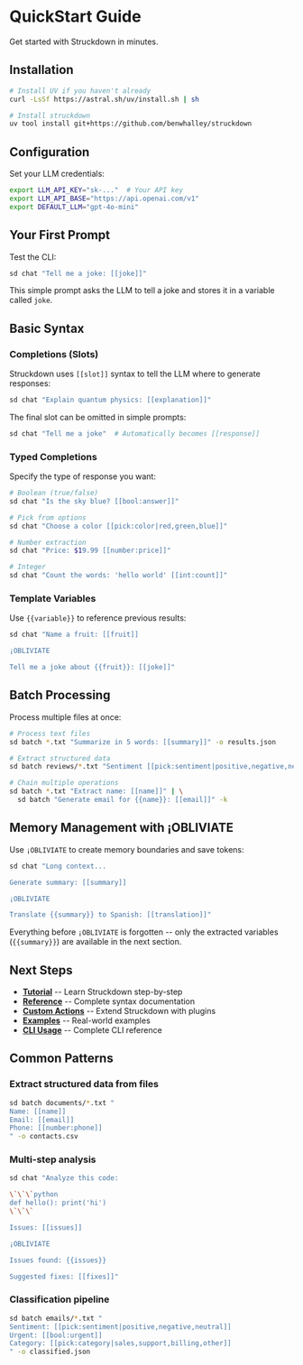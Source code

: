 # QuickStart Guide

Get started with Struckdown in minutes.

## Installation

```bash
# Install UV if you haven't already
curl -LsSf https://astral.sh/uv/install.sh | sh

# Install struckdown
uv tool install git+https://github.com/benwhalley/struckdown
```

## Configuration

Set your LLM credentials:

```bash
export LLM_API_KEY="sk-..."  # Your API key
export LLM_API_BASE="https://api.openai.com/v1"
export DEFAULT_LLM="gpt-4o-mini"
```

## Your First Prompt

Test the CLI:

```bash
sd chat "Tell me a joke: [[joke]]"
```

This simple prompt asks the LLM to tell a joke and stores it in a variable called `joke`.

## Basic Syntax

### Completions (Slots)

Struckdown uses `[[slot]]` syntax to tell the LLM where to generate responses:

```bash
sd chat "Explain quantum physics: [[explanation]]"
```

The final slot can be omitted in simple prompts:

```bash
sd chat "Tell me a joke"  # Automatically becomes [[response]]
```

### Typed Completions

Specify the type of response you want:

```bash
# Boolean (true/false)
sd chat "Is the sky blue? [[bool:answer]]"

# Pick from options
sd chat "Choose a color [[pick:color|red,green,blue]]"

# Number extraction
sd chat "Price: $19.99 [[number:price]]"

# Integer
sd chat "Count the words: 'hello world' [[int:count]]"
```

### Template Variables

Use `{{variable}}` to reference previous results:

```bash
sd chat "Name a fruit: [[fruit]]

¡OBLIVIATE

Tell me a joke about {{fruit}}: [[joke]]"
```

## Batch Processing

Process multiple files at once:

```bash
# Process text files
sd batch *.txt "Summarize in 5 words: [[summary]]" -o results.json

# Extract structured data
sd batch reviews/*.txt "Sentiment [[pick:sentiment|positive,negative,neutral]]" -o sentiment.csv

# Chain multiple operations
sd batch *.txt "Extract name: [[name]]" | \
  sd batch "Generate email for {{name}}: [[email]]" -k
```

## Memory Management with ¡OBLIVIATE

Use `¡OBLIVIATE` to create memory boundaries and save tokens:

```bash
sd chat "Long context...

Generate summary: [[summary]]

¡OBLIVIATE

Translate {{summary}} to Spanish: [[translation]]"
```

Everything before `¡OBLIVIATE` is forgotten -- only the extracted variables (`{{summary}}`) are available in the next section.

## Next Steps

- **[Tutorial](TUTORIAL.md)** -- Learn Struckdown step-by-step
- **[Reference](REFERENCE.md)** -- Complete syntax documentation
- **[Custom Actions](CUSTOM_ACTIONS.md)** -- Extend Struckdown with plugins
- **[Examples](../examples/)** -- Real-world examples
- **[CLI Usage](CLI_USAGE.md)** -- Complete CLI reference

## Common Patterns

### Extract structured data from files

```bash
sd batch documents/*.txt "
Name: [[name]]
Email: [[email]]
Phone: [[number:phone]]
" -o contacts.csv
```

### Multi-step analysis

```bash
sd chat "Analyze this code:

\`\`\`python
def hello(): print('hi')
\`\`\`

Issues: [[issues]]

¡OBLIVIATE

Issues found: {{issues}}

Suggested fixes: [[fixes]]"
```

### Classification pipeline

```bash
sd batch emails/*.txt "
Sentiment: [[pick:sentiment|positive,negative,neutral]]
Urgent: [[bool:urgent]]
Category: [[pick:category|sales,support,billing,other]]
" -o classified.json
```
